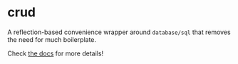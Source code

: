 # crud
A reflection-based convenience wrapper around `database/sql` that removes the need for much boilerplate.

Check [the docs](https://godoc.org/github.com/lye/crud) for more details!
